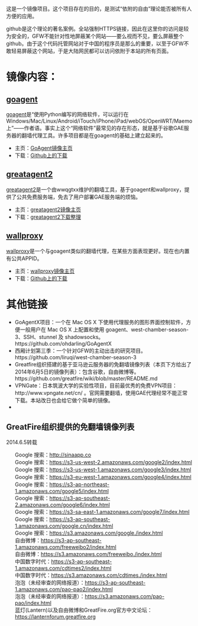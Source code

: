 
这是一个镜像项目。这个项目存在的目的，是测试“依附的自由”理论能否被所有人方便的应用。

github是这个理论的著名案例。全站强制HTTPS链接，因此在这里你的访问是较为安全的，GFW不能针对性地屏蔽某个网站——要么视而不见，要么屏蔽整个github。由于这个代码托管网站对于中国的程序员是那么的重要，以至于GFW不敢轻易屏蔽这个网站，于是大陆网民都可以访问依附于本站的所有页面。


<h1>镜像内容：</h1>

<h2><a href="https://github.com/dk9999/test/tree/master/ga/README.md">goagent</a></h2>
  <a href="https://github.com/dk9999/test/tree/master/ga/README.md">goagent</a>是“使用Python编写的网络软件，可以运行在Windows/Mac/Linux/Android/iTouch/iPhone/iPad/webOS/OpenWRT/Maemo上”——作者语。事实上这个“网络软件”最常见的存在形态，就是基于谷歌GAE服务器的翻墙代理工具。许多项目都是在goagent的基础上建立起来的。
  <ul>
    <li>主页：<a href="https://github.com/dk9999/test/tree/master/ga/README.md">GoAgent镜像主页</a></li>
    <li>下载：<a href="https://github.com/goagent/goagent/archive/3.0.zip">Github上的下载</a></li>
  </ul>

<h2><a href="https://github.com/dk9999/test/tree/master/g_ag/README.md">greatagent2</a></h2>
  <a href="https://github.com/dk9999/test/tree/master/g_ag/README.md">greatagent2</a>是一个由wwqgtxx维护的翻墙工具，基于goagent和wallproxy，提供了公共免费服务端，免去了用户部署GAE服务端的烦恼。
  <ul>
    <li>主页：<a href="https://github.com/dk9999/test/tree/master/g_ag/README.md">greatagent2镜像主页</a></li>
    <li>下载：<a href="https://github.com/dk9999/test/tree/master/g_ag/dl_g_ag.md">greatagent2下载整理</a></li>
  </ul>
  
  <h2><a href="https://github.com/dk9999/test/tree/master/wp">wallproxy</a></h2>
  <a href="https://github.com/dk9999/test/tree/master/wp">wallproxy</a>是一个与goagent类似的翻墙代理，在某些方面表现更好。现在也内置有公共APPID。
  <ul>
    <li>主页：<a href="https://github.com/dk9999/test/tree/master/wp">wallproxy镜像主页</a></li>
    <li>下载：<a href="https://codeload.github.com/wallproxy/wallproxy/legacy.zip/win">Github上的下载</a></li>
  </ul>

  
<h1>其他链接</h1>
  <ul>
    <li>GoAgentX项目：一个在 Mac OS X 下使用代理服务的图形界面控制软件，方便一般用户在 Mac OS X 上配置和使用         goagent、west-chamber-season-3、SSH、stunnel 及 shadowsocks。 https://github.com/ohdarling/GoAgentX</li>
    <li>西厢计划第三季：一个针对GFW的主动出击的研究项目。https://github.com/liruqi/west-chamber-season-3</li>
    <li>Greatfire组织搭建的基于亚马逊云服务器的免翻墙镜像列表（本页下方给出了2014年6月5日的镜像列表）：包含谷歌，自由微博等。https://github.com/greatfire/wiki/blob/master/README.md</li>
    <li>VPNGate：日本筑波大学的实验性项目，目前最优秀的免费VPN项目：http://www.vpngate.net/cn/ 。官网需要翻墙，使用GAE代理经常不能正常下载。本站改日也会给它做个简单的镜像。</li>
    <li></li>
  </ul>

<h2>GreatFire组织提供的免翻墙镜像列表</h2>

2014.6.5转载

<ul class="task-list">
<li>Google 搜索：<a href="http://sinaapp.co">http://sinaapp.co</a>
</li>
<li>Google 搜索：<a href="https://s3-us-west-2.amazonaws.com/google2/index.html">https://s3-us-west-2.amazonaws.com/google2/index.html</a>
</li>
<li>Google 搜索：<a href="https://s3-us-west-1.amazonaws.com/google3/index.html">https://s3-us-west-1.amazonaws.com/google3/index.html</a>
</li>
<li>Google 搜索：<a href="https://s3-eu-west-1.amazonaws.com/google4/index.html">https://s3-eu-west-1.amazonaws.com/google4/index.html</a>
</li>
<li>Google 搜索：<a href="https://s3-ap-northeast-1.amazonaws.com/google5/index.html">https://s3-ap-northeast-1.amazonaws.com/google5/index.html</a>
</li>
<li>Google 搜索：<a href="https://s3-ap-southeast-2.amazonaws.com/google6/index.html">https://s3-ap-southeast-2.amazonaws.com/google6/index.html</a>
</li>
<li>Google 搜索：<a href="https://s3-sa-east-1.amazonaws.com/google7/index.html">https://s3-sa-east-1.amazonaws.com/google7/index.html</a>
</li>
<li>Google 搜索：<a href="https://s3-ap-southeast-1.amazonaws.com/google.cn/index.html">https://s3-ap-southeast-1.amazonaws.com/google.cn/index.html</a>
</li>
<li>Google 搜索：<a href="https://s3.amazonaws.com/google./index.html">https://s3.amazonaws.com/google./index.html</a>
</li>
<li>自由微博：<a href="https://s3-ap-southeast-1.amazonaws.com/freeweibo2/index.html">https://s3-ap-southeast-1.amazonaws.com/freeweibo2/index.html</a>
</li>
<li>自由微博：<a href="https://s3.amazonaws.com/freeweibo./index.html">https://s3.amazonaws.com/freeweibo./index.html</a>
</li>
<li>中国数字时代：<a href="https://s3-ap-southeast-1.amazonaws.com/cdtimes2/index.html">https://s3-ap-southeast-1.amazonaws.com/cdtimes2/index.html</a>
</li>
<li>中国数字时代：<a href="https://s3.amazonaws.com/cdtimes./index.html">https://s3.amazonaws.com/cdtimes./index.html</a>
</li>
<li>泡泡（未经审查的网络报道）：<a href="https://s3-ap-southeast-1.amazonaws.com/pao-pao2/index.html">https://s3-ap-southeast-1.amazonaws.com/pao-pao2/index.html</a>
</li>
<li>泡泡（未经审查的网络报道）：<a href="https://s3.amazonaws.com/pao-pao/index.html">https://s3.amazonaws.com/pao-pao/index.html</a>
</li>
<li>蓝灯(Lantern)以及自由微博和GreatFire.org官方中文论坛：<a href="https://lanternforum.greatfire.org">https://lanternforum.greatfire.org</a>
</li>
</ul>
